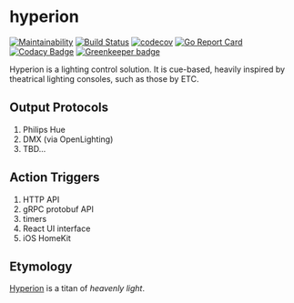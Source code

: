 # hyperion

[![Maintainability](https://api.codeclimate.com/v1/badges/4991be2d3eb4114a6273/maintainability)](https://codeclimate.com/github/nickysemenza/hyperion/maintainability)
[![Build Status](https://travis-ci.org/nickysemenza/hyperion.svg?branch=master)](https://travis-ci.org/nickysemenza/hyperion)
[![codecov](https://codecov.io/gh/nickysemenza/hyperion/branch/master/graph/badge.svg)](https://codecov.io/gh/nickysemenza/hyperion)
[![Go Report Card](https://goreportcard.com/badge/github.com/nickysemenza/hyperion)](https://goreportcard.com/report/github.com/nickysemenza/hyperion)
[![Codacy Badge](https://api.codacy.com/project/badge/Grade/db58e2c26e57441190bbc44f1706d867)](https://www.codacy.com/app/nickysemenza/hyperion?utm_source=github.com&amp;utm_medium=referral&amp;utm_content=nickysemenza/hyperion&amp;utm_campaign=Badge_Grade) [![Greenkeeper badge](https://badges.greenkeeper.io/nickysemenza/hyperion.svg)](https://greenkeeper.io/)

Hyperion is a lighting control solution. It is cue-based, heavily inspired by theatrical lighting consoles, such as those by ETC.

## Output Protocols
1. Philips Hue
2. DMX (via OpenLighting)
3. TBD...

## Action Triggers
1. HTTP API
2. gRPC protobuf API
3. timers
4. React UI interface
5. iOS HomeKit

## Etymology
[Hyperion](https://en.wikipedia.org/wiki/Hyperion_(mythology)) is a titan of _heavenly light_. 

